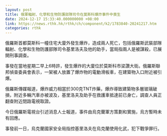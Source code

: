 ```yaml
---
layout: post
title: 俄軍輻射、化學和生物防護部隊司令在莫斯科爆炸事件中喪生
date: 2024-12-17 15:33:40.000000000 +08:00
link: https://news.rthk.hk/rthk/ch/component/k2/1783840-20241217.htm
categories: rthk
---
```


俄羅斯首都莫斯科一幢住宅大廈外發生爆炸，造成兩人死亡，包括俄羅斯武裝部隊輻射、化學和生物防護部隊司令基里洛夫及他的助手，當局指兩人是被謀殺，已展開刑事調查。

事發在當地星期二早上6時許，發生爆炸的大廈位於莫斯科市梁讚大街。俄羅斯聯邦偵查委員會表示，一架被人放置了爆炸物的電動滑板車，在建築物入口附近被引爆。

俄羅斯傳媒報道，爆炸威力相當於300克TNT炸藥，爆炸導致建築物多層玻璃破損，附近多輛汽車亦被波及，基里洛夫及助手在救護車抵達前已身亡，調查人員正翻查附近閉路電視取證。

今日俄羅斯電視台引述消息人士報道，事件由烏克蘭軍方策劃和實施，烏方暫時未有回應。

事發前一日，烏克蘭國家安全局指控基里洛夫在烏克蘭使用化武，犯下戰爭罪行。
